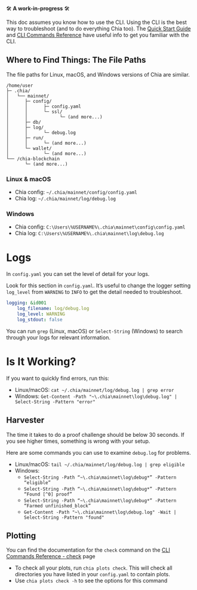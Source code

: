 
:hammer_and_wrench: **A work-in-progress** :hammer_and_wrench:

This doc assumes you know how to use the CLI. Using the CLI is the best way to troubleshoot (and to do everything Chia too). The [Quick Start Guide](https://github.com/Chia-Network/chia-blockchain/wiki/Quick-Start-Guide) and [CLI Commands Reference](https://github.com/Chia-Network/chia-blockchain/wiki/CLI-Commands-Reference) have useful info to get you familiar with the CLI.

## Where to Find Things: The File Paths
The file paths for Linux, macOS, and Windows versions of Chia are similar. 
```
/home/user
├─ .chia/
│   └── mainnet/
│      ├─ config/
│      │      ├─ config.yaml
│      │      └─ ssl/
│      │            └─ (and more...)
│      ├─ db/
│      ├─ log/
│      │      └─ debug.log
│      ├─ run/
│      │      └─ (and more...)
│      └─ wallet/
│             └─ (and more...)
└── /chia-blockchain
       └─ (and more...)
```

### Linux & macOS
* Chia config: `~/.chia/mainnet/config/config.yaml`
* Chia log: `~/.chia/mainnet/log/debug.log`

### Windows
* Chia config:  `C:\Users\%USERNAME%\.chia\mainnet\config\config.yaml`
* Chia log:  `C:\Users\%USERNAME%\.chia\mainnet\log\debug.log`

# Logs
In `config.yaml` you can set the level of detail for your logs. 

Look for this section in `config.yaml`. It’s useful to change the logger setting `log_level` from `WARNING` to `INFO` to get the detail needed to troubleshoot.

```yaml
logging: &id001
    log_filename: log/debug.log
    log_level: WARNING
    log_stdout: false
```

You can run `grep`  (Linux, macOS) or `Select-String` (Windows) to search through your logs for relevant information. 

# Is It Working?

If you want to quickly find errors, run this:
* Linux/macOS: `cat ~/.chia/mainnet/log/debug.log | grep error`
* Windows: `Get-Content -Path "~\.chia\mainnet\log\debug.log" | Select-String -Pattern "error"`

## Harvester
The time it takes to do a proof challenge should be below 30 seconds. If you see higher times, something is wrong with your setup.

Here are some commands you can use to examine `debug.log` for problems.

* Linux/macOS: `tail ~/.chia/mainnet/log/debug.log | grep eligible`
* Windows:
	* `Select-String -Path “~\.chia\mainnet\log\debug*” -Pattern “eligible”`
	* `Select-String -Path “~\.chia\mainnet\log\debug*” -Pattern “Found [^0] proof”`
	* `Select-String -Path “~\.chia\mainnet\log\debug*” -Pattern “Farmed unfinished_block”`
	* `Get-Content -Path "~\.chia\mainnet\log\debug.log" -Wait | Select-String -Pattern "found"`
    



## Plotting

You can find the documentation for the `check` command on the [CLI Commands Reference - check](https://github.com/Chia-Network/chia-blockchain/wiki/CLI-Commands-Reference#check) page

* To check all your plots, run `chia plots check`. This will check all directories you have listed in your `config.yaml` to contain plots.
* Use `chia plots check -h` to see the options for this command